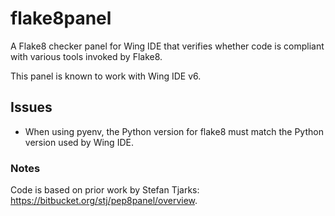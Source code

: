 # flake8panel
A Flake8 checker panel for Wing IDE that verifies whether code is compliant with various tools invoked by Flake8.

This panel is known to work with Wing IDE v6.

## Issues

* When using pyenv, the Python version for flake8 must match the Python version used by Wing IDE.

### Notes

Code is based on prior work by Stefan Tjarks: https://bitbucket.org/stj/pep8panel/overview.
